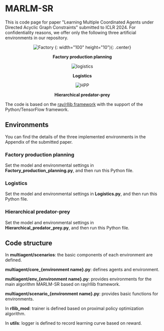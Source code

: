 # MARLM-SR
This is code page for paper "Learning Multiple Coordinated Agents under Directed Acyclic Graph Constraints" submitted to ICLR 2024.
For confidentiality reasons, we offer only the following three artificial environments in our repository.

<div align="center">

![Factory](https://github.com/n2kdnk1123/MARLM-SR/assets/103877745/e79f4cf9-3523-4b59-804d-432bdb3a09fd) {: width="100" height="10"){: .center}

**Factory production planning**

</div>

<div align="center">

![logistics](https://github.com/n2kdnk1123/MARLM-SR/assets/103877745/98ab541e-a22b-44d4-a2f6-c8ecf9a4591b)

**Logistics**

</div>

<div align="center">

![HPP](https://github.com/n2kdnk1123/MARLM-SR/assets/103877745/11f2210e-525e-4b96-9364-4d2bbf8ab537)

**Hierarchical predator-prey**

</div>



The code is based on the [ray/rllib framework](https://docs.ray.io/en/latest/rllib/index.html) with the support of the Python/TensorFlow framework.

## Environments
You can find the details of the three implemented environments in the Appendix of the submitted paper.

### Factory production planning
Set the model and environmental settings in **Factory_production_planning.py**, and then run this Python file.

### Logistics
Set the model and environmental settings in **Logistics.py**, and then run this Python file.

### Hierarchical predator-prey
Set the model and environmental settings in **Hierarchical_predator_prey.py**, and then run this Python file.

## Code structure
In **multiagent/scenarios**: the basic components of each environment are defined.

**multiagent/core_{environment name}.py**: defines agents and environment.

**multiagent/env_{environment name}.py**: provides environments for the main algorithm MARLM-SR based on ray/rllib framework.

**multiagent/scenario_{environment name}.py**: provides basic functions for environments.

In **rllib_mod**: trainer is defined based on proximal policy optimization algorithm.

In **utils**: logger is defined to record learning curve based on reward.


